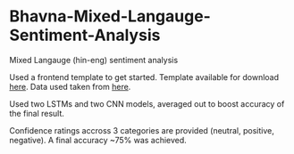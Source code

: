 # Bhavna-Mixed-Langauge-Sentiment-Analysis
Mixed Langauge (hin-eng) sentiment analysis


Used a frontend template to get started. Template available for download [here](https://templatemo.com/tm-511-journey#google_vignette).
Data used taken from [here](https://github.com/singhnivedita/SemEval2020-Task9/tree/master/Fully%20Processed%20Datasets).

Used two LSTMs and two CNN models, averaged out to boost accuracy of the final result.

Confidence ratings accross 3 categories are provided (neutral, positive, negative).
A final accuracy ~75% was achieved.
